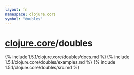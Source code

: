 ```yaml
---
layout: fn
namespace: clojure.core
symbol: "doubles"
---
```


# [clojure.core](../)/doubles

{% include 1.5.1/clojure.core/doubles/docs.md %}
{% include 1.5.1/clojure.core/doubles/examples.md %}
{% include 1.5.1/clojure.core/doubles/src.md %}

